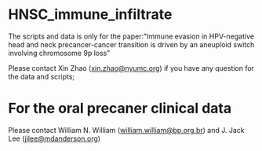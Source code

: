 # HNSC_immune_infiltrate
The scripts and data is only for the paper:"Immune evasion in HPV-negative head and neck precancer-cancer transition is driven by an aneuploid switch involving chromosome 9p loss"

Please contact Xin Zhao (xin.zhao@nyumc.org) if you have any question for the data and scripts;

# For the oral precaner clinical data
Please contact William N. William (william.william@bp.org.br) and J. Jack Lee (jjlee@mdanderson.org)
